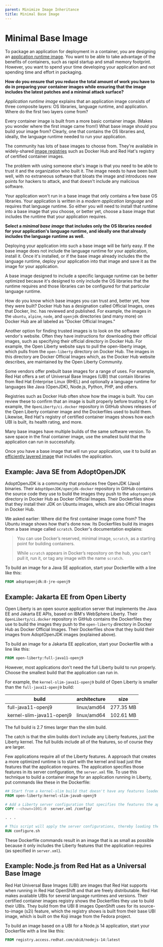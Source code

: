 ```yaml
---
parent: Minimize Image Inheritance
title: Minimal Base Image
---
```

# Minimal Base Image

To package an application for deployment in a container, you are designing an [application runtime image](Application-Runtime-Image.md). You want to be able to take advantage of the benefits of containers, such as rapid startup and small memory footprint. However, you want to spend your time developing your application and not spending time and effort in packaging.

**How do you ensure that you reduce the total amount of work you have to do in preparing your container images while ensuring that the image includes the latest patches and a minimal attack surface?**

*Application runtime image* explains that an application image consists of three composite layers: OS libraries, language runtime, and application. Where do the first two layers come from?

Every container image is built from a more basic container image. (Makes you wonder where the first image came from!) What base image should you build your image from? Clearly, one that contains the OS libraries and, ideally, the language runtime needed to run your application.

The community has lots of base images to choose from. They're available in widely-shared [image registries](../container-architecture/image-registries-as-a-service.md) such as Docker Hub and Red Hat's registry of certified container images.

The problem with using someone else's image is that you need to be able to trust it and the organization who built it. The image needs to have been built well, with no extraneous software that bloats the image and introduces new points for hackers to attack, and that doesn't include any malicious software.

Your application won't run in a base image that only contains a few base OS libraries. Your application is written in a *modern application language* and requires that language runtime. So either you will need to install that runtime into a base image that you choose, or better yet, choose a base image that includes the runtime that your application requires. 

**Select a *minimal base image* that includes only the OS libraries needed for your application's language runtime, and ideally one that already includes the language runtime as well.**

Deploying your application into such a base image will be fairly easy. If the base image does not include the language runtime for your application, install it. Once it's installed, or if the base image already includes the the language runtime, deploy your application into that image and save it as the image for your application.

A base image designed to include a specific language runtime can be better optimized because it's designed to only include the OS libraries that the runtime requires and those libraries can be configured for that particular language runtime.

How do you know which base images you can trust and, better yet, how they were built? Docker Hub has a designation called Official Images, ones that Docker, Inc. has reviewed and published. For example, the images in the `ubuntu`, `alpine`, `node`, and `openjdk` directories (and many more) on Docker Hub are all labeled as "Docker Official Images."

Another option for finding trusted images is to look on the software vendor's website. Often they have instructions for downloading their official images, such as specifying their official directory in Docker Hub. For example, the Open Liberty website says to pull the open-liberty image, which pulls from the `open-liberty` directory on Docker Hub. The images in this directory are Docker Official Images which, as the Docker Hub website describes, are maintained by the Open Liberty Community.

Some vendors offer prebuilt base images for a range of uses. For example, Red Hat offers a set of Universal Base Images (UBI) that contain libraries from Red Hat Enterprise Linux (RHEL) and optionally a language runtime for languages like Java (OpenJDK), Node.js, Python, PHP, and others.

Registries such as Docker Hub often show how the image is built. You can review these to confirm that an image is built properly before trusting it. For example, the `OpenLiberty/ci.docker` repository in GitHub shows releases of the Open Liberty container image and the Dockerfiles used to build them. Likewise, Red Hat's registry of certified container images shows how each UBI is built, its health rating, and more.

Many base images have multiple builds of the same software version. To save space in the final container image, use the smallest build that the application can run in successfully.

Once you have a base image that will run your application, use it to build an [efficiently layered image](intentional-layer.md) that includes the application.

## Example: Java SE from AdoptOpenJDK

AdoptOpenJDK is a community that produces free OpenJDK (Java) binaries. Their `AdoptOpenJDK/openjdk-docker` repository in GitHub contains the source code they use to build the images they push to the `adoptopenjdk` directory in Docker Hub as Docker Official Images. Their Dockerfiles show that they install their JDK on Ubuntu images, which are also Official Images in Docker Hub.

We asked earlier: Where did the first container image come from? The Ubuntu image shows how that's done now. Its Dockerfiles build its images from a base image called `scratch`. Docker's documentation explains:

> You can use Docker’s reserved, minimal image, `scratch`, as a starting point for building containers.
>
> While `scratch` appears in Docker’s repository on the hub, you can’t pull it, run it, or tag any image with the name `scratch`.

To build an image for a Java SE application, start your Dockerfile with a line like this:

```dockerfile
FROM adoptopenjdk:8-jre-openj9
```

## Example: Jakarta EE from Open Liberty

Open Liberty is an open source application server that implements the Java EE and Jakarta EE APIs, based on IBM's WebSphere Liberty. Their `OpenLiberty/ci.docker` repository in GitHub contains the Dockerfiles they use to build the images they push to the `open-liberty` directory in Docker Hub as Docker Official Images. Their Dockerfiles show that they build their images from AdoptOpenJDK images (explained above).

To build an image for a Jakarta EE application, start your Dockerfile with a line like this:

```dockerfile
FROM open-liberty:full-java11-openj9
```

However, most applications don't need the full Liberty build to run properly. Choose the smallest build that the application can run in.

For example, the `kernel-slim-java11-openj9` build of Open Liberty is smaller than the `full-java11-openj9` build:

| build | architecture | size |
| ----- | ----- | ----- |
| full-java11-openj9 | linux/amd64 | 277.35 MB |
| kernel-slim-java11-openj9 | linux/amd64 | 102.61 MB |

The full build is 2.7 times larger than the slim build.

The catch is that the slim builds don't include any Liberty features, just the Liberty kernel. The full builds include all of the features, so of course they are larger.

Few applications require all of the Liberty features. A approach that creates a more optimized runtime is to start with the kernel and load just the features that the application requires. The application specifies those features in its server configuration, the `server.xml` file. To use this technique to build a container image for an application running in Liberty, put commands like these in the Dockerfile:

```dockerfile
## Start from a kernel-slim build that doesn't have any features loaded
FROM open-liberty:kernel-slim-java8-openj9

# Add a Liberty server configuration that specifies the features the application requires
COPY --chown=1001:0  server.xml /config/

. . .

# This script will apply the server configurations, thereby loading the features it specifies
RUN configure.sh
```

These Dockerfile commands result in an image that is as small as possible because it only includes the Liberty features that the application requires (as specified in `server.xml`).

## Example: Node.js from Red Hat as a Universal Base Image

Red Hat Universal Base Images (UBI) are images that Red Hat supports when running in Red Hat OpenShift and that are freely distributable. Red Hat makes available UBIs for several language runtimes and versions. Their certified container images registry shows the Dockerfiles they use to build their UBIs. They build from the UBI 8 images OpenShift uses for its source-to-image (s2i) feature, which the registry shows is built from their base UBI image, which is built on the Koji image from the Fedora project.

To build an image based on a UBI for a Node.js 14 application, start your Dockerfile with a line like this:

```dockerfile
FROM registry.access.redhat.com/ubi8/nodejs-14:latest
```

